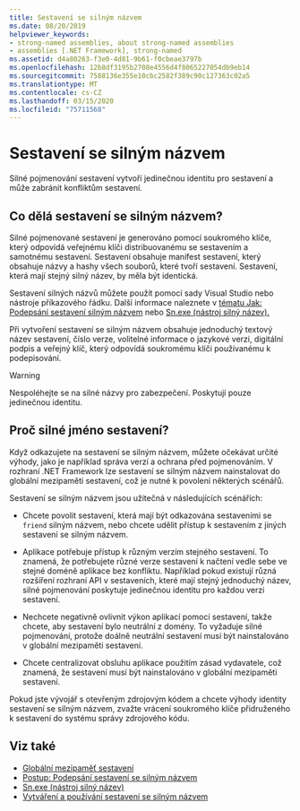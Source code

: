 ```yaml
---
title: Sestavení se silným názvem
ms.date: 08/20/2019
helpviewer_keywords:
- strong-named assemblies, about strong-named assemblies
- assemblies [.NET Framework], strong-named
ms.assetid: d4a80263-f3e0-4d81-9b61-f0cbeae3797b
ms.openlocfilehash: 12b8df3195b2708e4556d4f8065227054db9eb14
ms.sourcegitcommit: 7588136e355e10cbc2582f389c90c127363c02a5
ms.translationtype: MT
ms.contentlocale: cs-CZ
ms.lasthandoff: 03/15/2020
ms.locfileid: "75711568"
---
```

# <a name="strong-named-assemblies"></a>Sestavení se silným názvem

Silné pojmenování sestavení vytvoří jedinečnou identitu pro sestavení a může zabránit konfliktům sestavení.

## <a name="what-makes-a-strong-named-assembly"></a>Co dělá sestavení se silným názvem?

Silné pojmenované sestavení je generováno pomocí soukromého klíče, který odpovídá veřejnému klíči distribuovanému se sestavením a samotnému sestavení. Sestavení obsahuje manifest sestavení, který obsahuje názvy a hashy všech souborů, které tvoří sestavení. Sestavení, která mají stejný silný název, by měla být identická.

Sestavení silných názvů můžete použít pomocí sady Visual Studio nebo nástroje příkazového řádku. Další informace naleznete v [tématu Jak: Podepsání sestavení silným názvem](sign-strong-name.md) nebo [Sn.exe (nástroj silný název).](../../framework/tools/sn-exe-strong-name-tool.md)

Při vytvoření sestavení se silným názvem obsahuje jednoduchý textový název sestavení, číslo verze, volitelné informace o jazykové verzi, digitální podpis a veřejný klíč, který odpovídá soukromému klíči používanému k podepisování.

> [!WARNING]
> Nespoléhejte se na silné názvy pro zabezpečení. Poskytují pouze jedinečnou identitu.

## <a name="why-strong-name-your-assemblies"></a>Proč silné jméno sestavení?

Když odkazujete na sestavení se silným názvem, můžete očekávat určité výhody, jako je například správa verzí a ochrana před pojmenováním. V rozhraní .NET Framework lze sestavení se silným názvem nainstalovat do globální mezipaměti sestavení, což je nutné k povolení některých scénářů.

Sestavení se silným názvem jsou užitečná v následujících scénářích:

- Chcete povolit sestavení, která mají být odkazována sestaveními se `friend` silným názvem, nebo chcete udělit přístup k sestavením z jiných sestavení se silným názvem.

- Aplikace potřebuje přístup k různým verzím stejného sestavení. To znamená, že potřebujete různé verze sestavení k načtení vedle sebe ve stejné doméně aplikace bez konfliktu. Například pokud existují různá rozšíření rozhraní API v sestaveních, které mají stejný jednoduchý název, silné pojmenování poskytuje jedinečnou identitu pro každou verzi sestavení.

- Nechcete negativně ovlivnit výkon aplikací pomocí sestavení, takže chcete, aby sestavení bylo neutrální z domény. To vyžaduje silné pojmenování, protože doálně neutrální sestavení musí být nainstalováno v globální mezipaměti sestavení.

- Chcete centralizovat obsluhu aplikace použitím zásad vydavatele, což znamená, že sestavení musí být nainstalováno v globální mezipaměti sestavení.

Pokud jste vývojář s otevřeným zdrojovým kódem a chcete výhody identity sestavení se silným názvem, zvažte vrácení soukromého klíče přidruženého k sestavení do systému správy zdrojového kódu.

## <a name="see-also"></a>Viz také

- [Globální mezipaměť sestavení](../../framework/app-domains/gac.md)
- [Postup: Podepsání sestavení se silným názvem](sign-strong-name.md)
- [Sn.exe (nástroj silný název)](../../framework/tools/sn-exe-strong-name-tool.md)
- [Vytváření a používání sestavení se silným názvem](create-use-strong-named.md)
